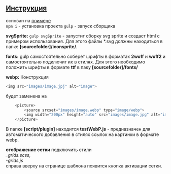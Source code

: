 [Инструкция](https://github.com/Poliakh/myhelp/blob/master/help.md)  
---
основан на [примере](https://www.youtube.com/watch?v=stFOy0Noahg)  
`npm i` - установка проекта
`gulp` - запуск сборщика

**svgSprite:**
	`gulp svgSprite` - запустит сборку svg sprite  и создаст  html с примером использования. Для этого файлы   \*.svg  должны находиться  в папке **[sourcefolder]/iconsprite/**.

**fonts:**
	gulp  самостоятельно соберет шрифты в форматах **2woff** и **woff2** и самостоятельно подключит их в стилях. Для этого необходимо положить шрифты в формате   **ttf**  в паку **[sourcefolder]/fonts/**

**webp:**
Конструкция 

```javascript
<img src="images/image.jpj" alt="image">
```
будет заменена на 

```javascript
	<picture>
        <source srcset="images/image.webp" type="image/webp">
        <img width="200px" height="auto" src="images/image.jpg" alt="image">
	</picture>
```
В папке **[script/plugin]** находится **testWebP.js**  - предназначен для автоматического добавления в стилях ссылок на картинки в формате webp.

**отображение сетки**
подключить стили  
*_grids.scss,*  
*-grids.js*  
справа вверху на странице шаблона появится кнопка активации сетки.
